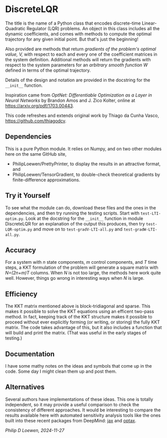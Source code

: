 # DiscreteLQR

The title is the name of a Python class that encodes 
discrete-time Linear-Quadratic Regulator (LQR) problems.
An object in this class includes all the dynamic coefficients, 
and comes with methods to compute the optimal trajectory 
for any given initial point. 
But that's just the beginning!

Also provided are methods that return _gradients of the problem's optimal value, V,_
with respect to each and every one of the coefficient matrices in the system definition.
Additional methods will return the gradients with respect to the system parameters 
for an _arbitrary smooth function W_ defined in terms of the optimal trajectory.

Details of the design and notation are provided in the docstring for the `__init__` function.

Inspiration came from 
_OptNet: Differentiable Optimization as a Layer in Neural Networks_ 
by Brandon Amos and J. Zico Kolter,
online at https://arxiv.org/pdf/1703.00443.

This code refreshes and extends original work by Thiago da Cunha Vasco, https://github.com/thiagodcv.

## Dependencies

This is a pure Python module. 
It relies on Numpy, and on two other modules here on the same GitHub site,
- PhilipLoewen/PrettyPrinter, to display the results in an attractive format, and
- PhilipLoewen/TensorGradient, to double-check theoretical gradients by finite-difference approximations.

## Try it Yourself

To see what the module can do, download these files and the ones in the dependencies, 
and then try running the testing scripts.
Start with `test-LTI-optim.py`.
Look at the docstring for the `__init__` function in module DiscreteLQR 
for an explanation of the output this produces, 
then try `test-LQR-optim.py` and move on to `test-gradV-LTI-all.py` and `test-gradW-LTI-all.py`.

## Accuracy

For a system with _n_ state components, _m_ control components, and _T_ time steps,
a KKT formulation of the problem will generate a square matrix with _N=(2n+m)T_ columns.
When _N_ is not too large, the methods here work quite well.
However, things go wrong in interesting ways when _N_ is large.

## Efficiency

The KKT matrix mentioned above is block-tridiagonal and sparse.
This makes it possible to solve the KKT equations using
an efficent two-pass method.
In fact, keeping track of the KKT structure makes it possible to
proceed without ever explicitly forming (or writing, or storing)
the fully KKT matrix.
The code takes advantage of this,
but it also includes a function that will build and print the matrix.
(That was useful in the early stages of testing.)

## Documentation

I have some mathy notes on the ideas and symbols that come up in the code.
Some day I might clean them up and post them.

## Alternatives

Several authors have implementations of these ideas.
This one is totally independent, so it may provide a
useful comparison to check the consistency of different
approaches.
It would be interesting to compare the results available
here with automated sensitivity analysis tools like the
ones built into these recent packages from DeepMind:
[jax](https://github.com/jax-ml/jax) and
[optax](https://github.com/google-deepmind/optax).

_Philip D Loewen, 2024-11-27_
